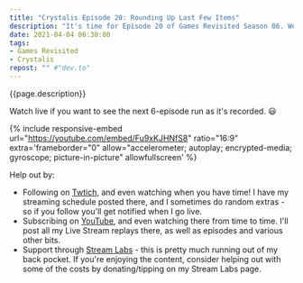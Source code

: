 ```yaml
---
title: "Crystalis Episode 20: Rounding Up Last Few Items"
description: "It's time for Episode 20 of Games Revisited Season 06. We're playing through the NES classic 'Crystalis', and today we take a little time to run around collecting the last few items before we take care of the Emperor."
date: 2021-04-04 06:30:00
tags:
- Games Revisited
- Crystalis
repost: "" #"dev.to"
---
```


{{page.description}}

Watch live if you want to see the next 6-episode run as it's recorded. :smiley:
<!--more-->

{% include responsive-embed url="https://youtube.com/embed/Fu9xKJHNfS8" ratio="16:9" extra='frameborder="0" allow="accelerometer; autoplay; encrypted-media; gyroscope; picture-in-picture" allowfullscreen' %}

Help out by:
 * Following on [Twtich](https://twitch.tv/AnonJr_Live), and even watching when you have time! I have my streaming schedule posted there, and I sometimes do random extras - so if you follow you'll get notified when I go live.
 * Subscribing on [YouTube](http://www.youtube.com/channel/UCXafqhKHbkSUIrq0LAuu0tw), and even watching there from time to time. I'll post all my Live Stream replays there, as well as episodes and various other bits.
 * Support through [Stream Labs](https://streamlabs.com/anonjr_live) - this is pretty much running out of my back pocket. If you're enjoying the content, consider helping out with some of the costs by donating/tipping on my Stream Labs page.